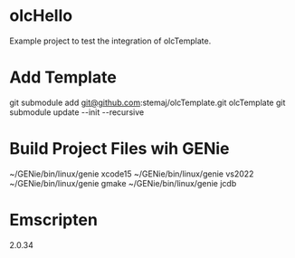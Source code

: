 # olcHello
Example project to test the integration of olcTemplate.

# Add Template
git submodule add git@github.com:stemaj/olcTemplate.git olcTemplate
git submodule update --init --recursive

# Build Project Files wih GENie
~/GENie/bin/linux/genie xcode15
~/GENie/bin/linux/genie vs2022
~/GENie/bin/linux/genie gmake
~/GENie/bin/linux/genie jcdb

# Emscripten
2.0.34